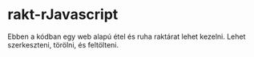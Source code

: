 # rakt-rJavascript
Ebben a kódban egy web alapú étel és ruha raktárat lehet kezelni. Lehet szerkeszteni, törölni, és feltölteni.
